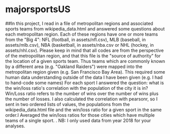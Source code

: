 # majorsportsUS
##In this project, I read in a file of metropolitan regions and associated sports teams from wikipedia_data.html and answered some questions about each metropolitan region. Each of these regions have one or more teams from the "Big 4": NFL (football, in assets/nfl.csv), MLB (baseball, in assets/mlb.csv), NBA (basketball, in assets/nba.csv or NHL (hockey, in assets/nhl.csv). Please keep in mind that all codes are from the perspective of the metropolitan region, and that this file is the "source of authority" for the location of a given sports team. Thus teams which are commonly known by a different area (e.g. "Oakland Raiders") were mapped into the metropolitan region given (e.g. San Francisco Bay Area). This required some human data understanding outside of the data I have been given (e.g. I had to hand-code some names)
For each sport I answered the question: what is the win/loss ratio's correlation with the population of the city it is in? Win/Loss ratio refers to the number of wins over the number of wins plus the number of losses. I also calculated the correlation with pearsonr, so I sent in two ordered lists of values, the populations from the wikipedia_data.html file and the win/loss ratio for a given sport in the same order.I Averaged the win/loss ratios for those cities which have multiple teams of a single sport. . NB: I only used data from year 2018 for your analyses.
